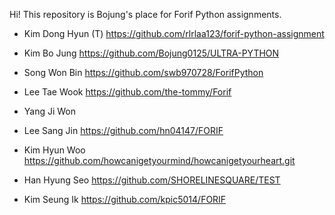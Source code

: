Hi! This repository is Bojung's place for Forif Python assignments.

* Kim Dong Hyun (T) https://github.com/rlrlaa123/forif-python-assignment

* Kim Bo Jung https://github.com/Bojung0125/ULTRA-PYTHON

* Song Won Bin https://github.com/swb970728/ForifPython

* Lee Tae Wook https://github.com/the-tommy/Forif

* Yang Ji Won

* Lee Sang Jin https://github.com/hn04147/FORIF

* Kim Hyun Woo https://github.com/howcanigetyourmind/howcanigetyourheart.git

* Han Hyung Seo https://github.com/SHORELINESQUARE/TEST

* Kim Seung Ik https://github.com/kpic5014/FORIF
